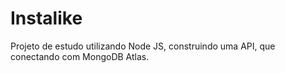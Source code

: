 # Instalike
Projeto de estudo utilizando Node JS, construindo uma API, que conectando com MongoDB Atlas.
